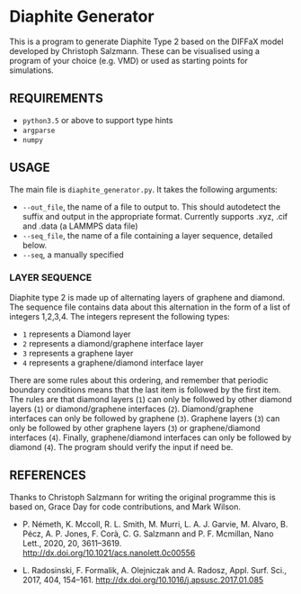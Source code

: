 # Diaphite Generator

This is a program to generate Diaphite Type 2 based on the DIFFaX model developed by Christoph Salzmann.
These can be visualised using a program of your choice (e.g. VMD) or used as starting points for simulations.

## REQUIREMENTS
* `python3.5` or above to support type hints
* `argparse`
* `numpy`

## USAGE
The main file is `diaphite_generator.py`. It takes the following arguments:

* `--out_file`, the name of a file to output to. This should autodetect the suffix and output in the appropriate format. Currently supports .xyz, .cif and .data (a LAMMPS data file)
* `--seq_file`, the name of a file containing a layer sequence, detailed below.
* `--seq`, a manually specified 

### LAYER SEQUENCE
Diaphite type 2 is made up of alternating layers of graphene and diamond.
The sequence file contains data about this alternation in the form of a list of integers 1,2,3,4.
The integers represent the following types:
* `1` represents a Diamond layer
* `2` represents a diamond/graphene interface layer
* `3` represents a graphene layer
* `4` represents a graphene/diamond interface layer

There are some rules about this ordering, and remember that periodic boundary conditions means that the last item is followed by the first item.
The rules are that diamond layers (`1`) can only be followed by other diamond layers (`1`) or diamond/graphene interfaces (`2`). Diamond/graphene interfaces can only be followed by graphene (`3`). Graphene layers (`3`) can only be followed by other graphene layers (`3`) or graphene/diamond interfaces (`4`). Finally, graphene/diamond interfaces can only be followed by diamond (`4`).
The program should verify the input if need be.

## REFERENCES
Thanks to Christoph Salzmann for writing the original programme this is based on, Grace Day for code contributions, and Mark Wilson.

* P. Németh, K. Mccoll, R. L. Smith, M. Murri, L. A. J. Garvie, M. Alvaro, B. Pécz, A. P. Jones, F. Corà, C. G. Salzmann and P. F. Mcmillan, Nano Lett., 2020, 20, 3611–3619. http://dx.doi.org/10.1021/acs.nanolett.0c00556

* L. Radosinski, F. Formalik, A. Olejniczak and A. Radosz, Appl. Surf. Sci., 2017, 404, 154–161. http://dx.doi.org/10.1016/j.apsusc.2017.01.085
